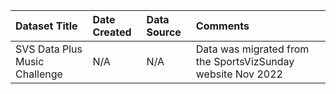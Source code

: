 |Dataset Title|Date Created|Data Source|Comments|
|:----|:---------|:---------|:---------|
|SVS Data Plus Music Challenge|N/A|N/A|Data was migrated from the SportsVizSunday website Nov 2022|
